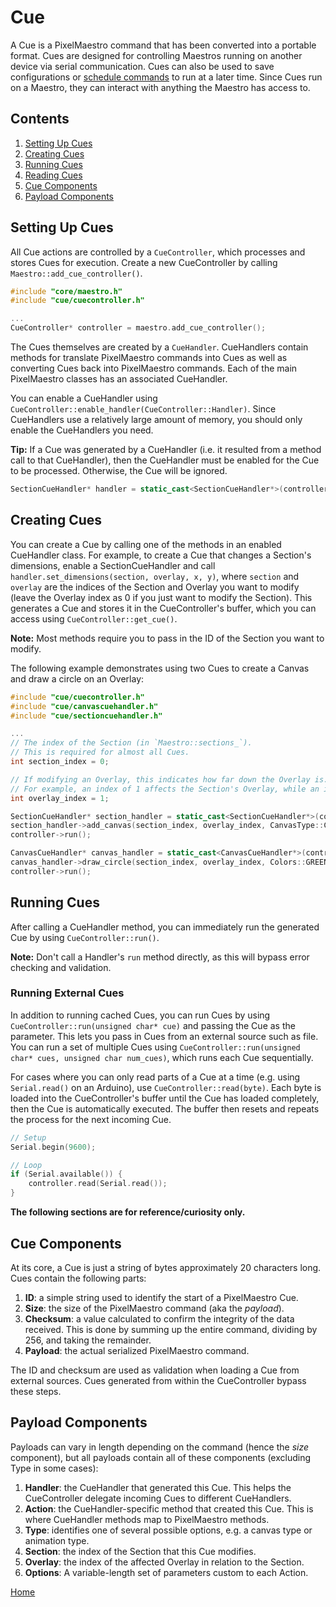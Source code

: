 # Cue
A Cue is a PixelMaestro command that has been converted into a portable format. Cues are designed for controlling Maestros running on another device via serial communication. Cues can also be used to save configurations or [schedule commands](show.md) to run at a later time. Since Cues run on a Maestro, they can interact with anything the Maestro has access to.

## Contents
1. [Setting Up Cues](#setting-up-cues)
2. [Creating Cues](#creating-cues)
3. [Running Cues](#running-cues)
4. [Reading Cues](#reading-cues)
5. [Cue Components](#cue-components)
6. [Payload Components](#payload-components)

## Setting Up Cues
All Cue actions are controlled by a `CueController`, which processes and stores Cues for execution. Create a new CueController by calling `Maestro::add_cue_controller()`.

```c++
#include "core/maestro.h"
#include "cue/cuecontroller.h"

...
CueController* controller = maestro.add_cue_controller();
```

The Cues themselves are created by a `CueHandler`. CueHandlers contain methods for translate PixelMaestro commands into Cues as well as converting Cues back into PixelMaestro commands. Each of the main PixelMaestro classes has an associated CueHandler.

You can enable a CueHandler using `CueController::enable_handler(CueController::Handler)`. Since CueHandlers use a relatively large amount of memory, you should only enable the CueHandlers you need.

**Tip:** If a Cue was generated by a CueHandler (i.e. it resulted from a method call to that CueHandler), then the CueHandler must be enabled for the Cue to be processed. Otherwise, the Cue will be ignored.

```c++
SectionCueHandler* handler = static_cast<SectionCueHandler*>(controller->enable_handler(CueController::Handler::SectionHandler));
```

## Creating Cues
You can create a Cue by calling one of the methods in an enabled CueHandler class. For example, to create a Cue that changes a Section's dimensions, enable a SectionCueHandler and call `handler.set_dimensions(section, overlay, x, y)`, where `section` and `overlay` are the indices of the Section and Overlay you want to modify (leave the Overlay index as 0 if you just want to modify the Section). This generates a Cue and stores it in the CueController's buffer, which you can access using `CueController::get_cue()`.

**Note:** Most methods require you to pass in the ID of the Section you want to modify.

The following example demonstrates using two Cues to create a Canvas and draw a circle on an Overlay:
```c++
#include "cue/cuecontroller.h"
#include "cue/canvascuehandler.h"
#include "cue/sectioncuehandler.h"

...
// The index of the Section (in `Maestro::sections_`).
// This is required for almost all Cues.
int section_index = 0;

// If modifying an Overlay, this indicates how far down the Overlay is.
// For example, an index of 1 affects the Section's Overlay, while an index of 2 affects the Overlay's Overlay.
int overlay_index = 1;

SectionCueHandler* section_handler = static_cast<SectionCueHandler*>(controller->enable_handler(CueController::Handler::SectionHandler));
section_handler->add_canvas(section_index, overlay_index, CanvasType::ColorCanvas);
controller->run();

CanvasCueHandler* canvas_handler = static_cast<CanvasCueHandler*>(controller->enable_handler(CueController::Handler::CanvasHandler));
canvas_handler->draw_circle(section_index, overlay_index, Colors::GREEN, 5, 5, 2, true);
controller->run();
```

## Running Cues
After calling a CueHandler method, you can immediately run the generated Cue by using `CueController::run()`.

**Note:** Don't call a Handler's `run` method directly, as this will bypass error checking and validation.

### Running External Cues
In addition to running cached Cues, you can run Cues by using `CueController::run(unsigned char* cue)` and passing the Cue as the parameter. This lets you pass in Cues from an external source such as file. You can run a set of multiple Cues using `CueController::run(unsigned char* cues, unsigned char num_cues)`, which runs each Cue sequentially.

For cases where you can only read parts of a Cue at a time (e.g. using `Serial.read()` on an Arduino), use `CueController::read(byte)`. Each byte is loaded into the CueController's buffer until the Cue has loaded completely, then the Cue is automatically executed. The buffer then resets and repeats the process for the next incoming Cue.

```c++
// Setup
Serial.begin(9600);

// Loop
if (Serial.available()) {
	controller.read(Serial.read());
}
```

**The following sections are for reference/curiosity only.**

## Cue Components
At its core, a Cue is just a string of bytes approximately 20 characters long. Cues contain the following parts:

1. **ID**: a simple string used to identify the start of a PixelMaestro Cue.
2. **Size**: the size of the PixelMaestro command (aka the _payload_).
3. **Checksum**: a value calculated to confirm the integrity of the data received. This is done by summing up the entire command, dividing by 256, and taking the remainder.
4. **Payload**: the actual serialized PixelMaestro command.

The ID and checksum are used as validation when loading a Cue from external sources. Cues generated from within the CueController bypass these steps.

## Payload Components
Payloads can vary in length depending on the command (hence the _size_ component), but all payloads contain all of these components (excluding Type in some cases):

1. **Handler**: the CueHandler that generated this Cue. This helps the CueController delegate incoming Cues to different CueHandlers.
2. **Action**: the CueHandler-specific method that created this Cue. This is where CueHandler methods map to PixelMaestro methods.
3. **Type**: identifies one of several possible options, e.g. a canvas type or animation type.
4. **Section**: the index of the Section that this Cue modifies.
4. **Overlay**: the index of the affected Overlay in relation to the Section.
5. **Options**: A variable-length set of parameters custom to each Action.

[Home](README.md)
